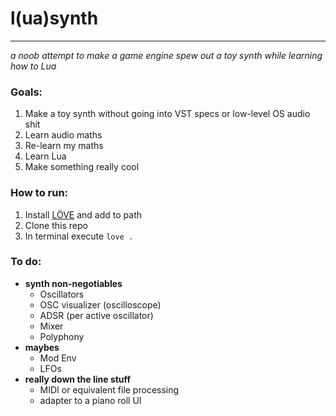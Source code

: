 # l(ua)synth
---
_a noob attempt to make a game engine spew out a toy synth while learning how to Lua_
### Goals:
1. Make a toy synth without going into VST specs or low-level OS audio shit
2. Learn audio maths
3. Re-learn my maths
4. Learn Lua
5. Make something really cool

### How to run:
1. Install [LÖVE](https://love2d.org/#download) and add to path
2. Clone this repo
3. In terminal execute `love .`

### To do:
- **synth non-negotiables**
    - Oscillators
    - OSC visualizer (oscilloscope)
    - ADSR (per active oscillator)
    - Mixer
    - Polyphony
- **maybes**
    - Mod Env
    - LFOs
- **really down the line stuff**
    - MIDI or equivalent file processing
    - adapter to a piano roll UI
